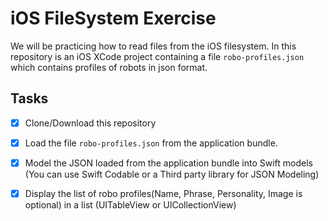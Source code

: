 # iOS FileSystem Exercise

We will be practicing how to read files from the iOS filesystem. In this repository is an iOS XCode project containing a file ```robo-profiles.json``` which contains profiles of robots in json format.

## Tasks

- [x] Clone/Download this repository

- [x] Load the file ```robo-profiles.json``` from the application bundle.

- [x] Model the JSON loaded from the application bundle into Swift models (You can use Swift Codable or a Third party library for JSON Modeling)

- [x] Display the list of robo profiles(Name, Phrase, Personality, Image is optional) in a list (UITableView or UICollectionView)
